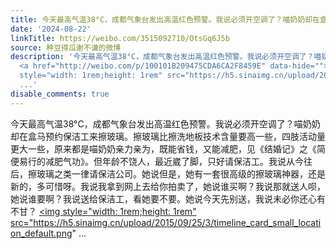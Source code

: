 ```yaml
---
title: 今天最高气温38°C，成都气象台发出高温红色预警。我说必须开空调了？喵奶奶却在盒马预约保洁工来擦玻璃。擦玻璃比擦洗地板技术含量要高一些，四肢活动量更大一些...
date: '2024-08-22'
linkTitle: https://weibo.com/3515092710/OtsGq6J5b
source: 种豆得瓜谢不谦的微博
description: '今天最高气温38°C，成都气象台发出高温红色预警。我说必须开空调了？喵奶奶却在盒马预约保洁工来擦玻璃。擦玻璃比擦洗地板技术含量要高一些，四肢活动量更大一些，原来都是喵奶奶亲力亲为，既能省钱，又能减肥，见《结婚记》之《简便易行的减肥气功》。但年龄不饶人，最近崴了脚，只好请保洁工。我说从今往后，擦玻璃之类一律请保洁公司。她说但是，她有一套很高级的擦玻璃神器，还是新的，多可惜呀。我说我拿到网上去给你拍卖了，她说谁买啊？我说那就送人呗，她说谁要啊？我说送给保洁工，看她要不要。她说今天先别送，我说未必你还心有不甘？
  <a href="http://weibo.com/p/100101B209475CDA6CA2F8459E" data-hide=""><span class="url-icon"><img
  style="width: 1rem;height: 1rem" src="https://h5.sinaimg.cn/upload/2015/09/25/3/timeline_card_small_location_default.png"
  ...'
disable_comments: true
---
```

今天最高气温38°C，成都气象台发出高温红色预警。我说必须开空调了？喵奶奶却在盒马预约保洁工来擦玻璃。擦玻璃比擦洗地板技术含量要高一些，四肢活动量更大一些，原来都是喵奶奶亲力亲为，既能省钱，又能减肥，见《结婚记》之《简便易行的减肥气功》。但年龄不饶人，最近崴了脚，只好请保洁工。我说从今往后，擦玻璃之类一律请保洁公司。她说但是，她有一套很高级的擦玻璃神器，还是新的，多可惜呀。我说我拿到网上去给你拍卖了，她说谁买啊？我说那就送人呗，她说谁要啊？我说送给保洁工，看她要不要。她说今天先别送，我说未必你还心有不甘？ <a href="http://weibo.com/p/100101B209475CDA6CA2F8459E" data-hide=""><span class="url-icon"><img style="width: 1rem;height: 1rem" src="https://h5.sinaimg.cn/upload/2015/09/25/3/timeline_card_small_location_default.png" ...